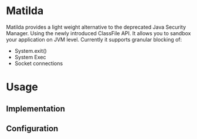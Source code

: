 # Matilda
Matilda provides a light weight alternative to the deprecated Java Security Manager. Using the newly introduced ClassFile API. It allows you to sandbox your application on JVM level.
Currently it supports granular blocking of:
* System.exit()
* System Exec
* Socket connections


# Usage

## Implementation

## Configuration



